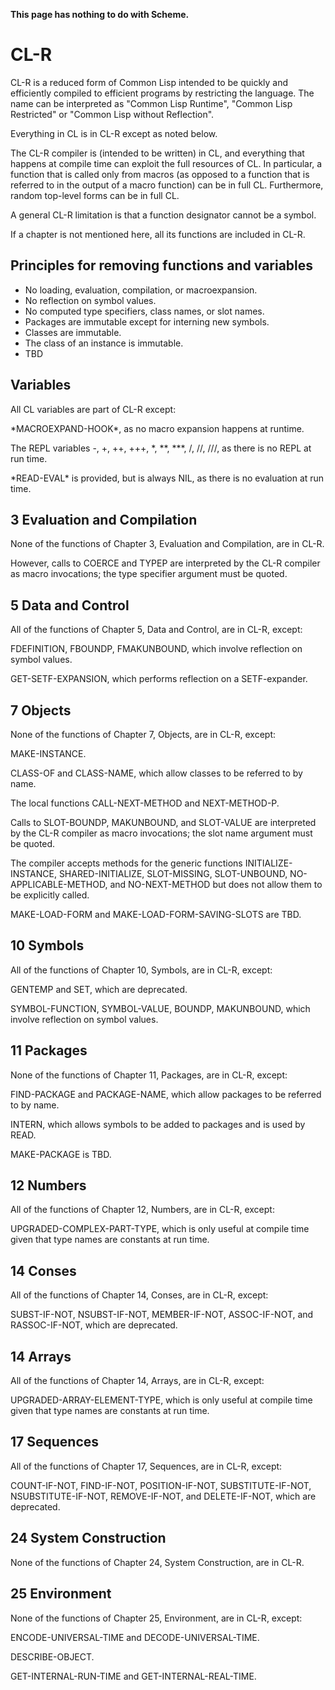 **This page has nothing to do with Scheme.**

# CL-R

CL-R is a reduced form of Common Lisp intended to be quickly and efficiently compiled
to efficient programs by restricting the language.  The name can be interpreted as
"Common Lisp Runtime", "Common Lisp Restricted" or "Common Lisp without Reflection".

Everything in CL is in CL-R except as noted below.

The CL-R compiler is (intended to be written) in CL, and everything that happens
at compile time can exploit the full resources of CL.  In particular, a function
that is called only from macros (as opposed to a function that is referred to
in the output of a macro function) can be in full CL.  Furthermore, random
top-level forms can be in full CL.

A general CL-R limitation is that a function designator cannot be a symbol.

If a chapter is not mentioned here, all its functions are included in CL-R.

## Principles for removing functions and variables

  *  No loading, evaluation, compilation, or macroexpansion.
  *  No reflection on symbol values.
  *  No computed type specifiers, class names, or slot names.
  *  Packages are immutable except for interning new symbols.
  *  Classes are immutable.
  *  The class of an instance is immutable.
  *  TBD

## Variables

All CL variables are part of CL-R except:

\*MACROEXPAND-HOOK\*, as no macro expansion happens at runtime.

The REPL variables -, +, ++, +++, \*, \*\*, \*\*\*, /, //, ///, as there is no REPL
at run time.

\*READ-EVAL\* is provided, but is always NIL, as there is no evaluation at run time.

## 3 Evaluation and Compilation

None of the functions of Chapter 3, Evaluation and Compilation, are in CL-R.

However, calls to COERCE and TYPEP are interpreted by the CL-R compiler as macro invocations;
the type specifier argument must be quoted.

## 5 Data and Control

All of the functions of Chapter 5, Data and Control, are in CL-R, except:

FDEFINITION, FBOUNDP, FMAKUNBOUND, which involve reflection on symbol values.

GET-SETF-EXPANSION, which performs reflection on a SETF-expander.

## 7 Objects

None of the functions of Chapter 7, Objects, are in CL-R, except:

MAKE-INSTANCE.

CLASS-OF and CLASS-NAME, which allow classes to be referred to by name.

The local functions CALL-NEXT-METHOD and NEXT-METHOD-P.

Calls to SLOT-BOUNDP, MAKUNBOUND, and SLOT-VALUE are interpreted by the CL-R compiler
as macro invocations; the slot name argument must be quoted.

The compiler accepts methods for the generic functions INITIALIZE-INSTANCE,
SHARED-INITIALIZE, SLOT-MISSING, SLOT-UNBOUND, NO-APPLICABLE-METHOD,
and NO-NEXT-METHOD but does not allow them to be explicitly called.

MAKE-LOAD-FORM and MAKE-LOAD-FORM-SAVING-SLOTS are TBD.

## 10 Symbols

All of the functions of Chapter 10, Symbols, are in CL-R, except:

GENTEMP and SET, which are deprecated.

SYMBOL-FUNCTION, SYMBOL-VALUE, BOUNDP, MAKUNBOUND, which involve
reflection on symbol values.

## 11 Packages

None of the functions of Chapter 11, Packages, are in CL-R, except:

FIND-PACKAGE and PACKAGE-NAME, which allow packages to be referred to by name.

INTERN, which allows symbols to be added to packages and is used by READ.

MAKE-PACKAGE is TBD.

## 12 Numbers

All of the functions of Chapter 12, Numbers, are in CL-R, except:

UPGRADED-COMPLEX-PART-TYPE, which is only useful at compile time given that
type names are constants at run time.

## 14 Conses

All of the functions of Chapter 14, Conses, are in CL-R, except:

SUBST-IF-NOT, NSUBST-IF-NOT, MEMBER-IF-NOT, ASSOC-IF-NOT, and
RASSOC-IF-NOT, which are deprecated.

## 14 Arrays

All of the functions of Chapter 14, Arrays, are in CL-R, except:

UPGRADED-ARRAY-ELEMENT-TYPE, which is only useful at compile time given that
type names are constants at run time.

## 17 Sequences

All of the functions of Chapter 17, Sequences, are in CL-R, except:

COUNT-IF-NOT, FIND-IF-NOT, POSITION-IF-NOT, SUBSTITUTE-IF-NOT,
NSUBSTITUTE-IF-NOT, REMOVE-IF-NOT, and DELETE-IF-NOT, which are deprecated.

## 24 System Construction

None of the functions of Chapter 24, System Construction, are in CL-R.

## 25 Environment

None of the functions of Chapter 25, Environment, are in CL-R, except:

ENCODE-UNIVERSAL-TIME and DECODE-UNIVERSAL-TIME.

DESCRIBE-OBJECT.

GET-INTERNAL-RUN-TIME and GET-INTERNAL-REAL-TIME.


